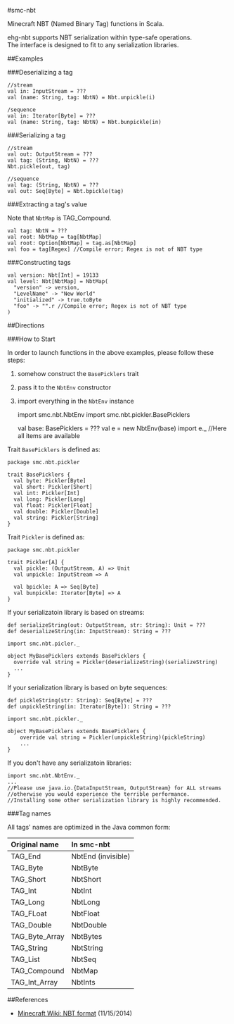 #smc-nbt

Minecraft NBT (Named Binary Tag) functions in Scala.

ehg-nbt supports NBT serialization within type-safe operations.<br>
The interface is designed to fit to any serialization libraries.

##Examples

###Deserializing a tag

	//stream
	val in: InputStream = ???
	val (name: String, tag: NbtN) = Nbt.unpickle(i)

	/sequence
	val in: Iterator[Byte] = ???
	val (name: String, tag: NbtN) = Nbt.bunpickle(in)

###Serializing a tag

	//stream
	val out: OutputStream = ???
	val tag: (String, NbtN) = ???
	Nbt.pickle(out, tag)

	//sequence
	val tag: (String, NbtN) = ???
	val out: Seq[Byte] = Nbt.bpickle(tag)

###Extracting a tag's value

Note that `NbtMap` is TAG_Compound.

	val tag: NbtN = ???
	val root: NbtMap = tag[NbtMap]
	val root: Option[NbtMap] = tag.as[NbtMap]
	val foo = tag[Regex] //Compile error; Regex is not of NBT type

###Constructing tags

	val version: Nbt[Int] = 19133
	val level: Nbt[NbtMap] = NbtMap(
	  "version" -> version,
	  "LevelName" -> "New World"
	  "initialized" -> true.toByte
	  "foo" -> "".r //Compile error; Regex is not of NBT type
	)

##Directions

###How to Start

In order to launch functions in the above examples, please follow these steps:

1. somehow construct the `BasePicklers` trait
2. pass it to the `NbtEnv` constructor
3. import everything in the `NbtEnv` instance


	import smc.nbt.NbtEnv
	import smc.nbt.pickler.BasePicklers

	val base: BasePicklers = ???
	val e = new NbtEnv(base)
	import e._
	//Here all items are available

Trait `BasePicklers` is defined as:

	package smc.nbt.pickler

	trait BasePicklers {
      val byte: Pickler[Byte]
      val short: Pickler[Short]
      val int: Pickler[Int]
      val long: Pickler[Long]
      val float: Pickler[Float]
      val double: Pickler[Double]
      val string: Pickler[String]
    }

Trait `Pickler` is defined as:

	package smc.nbt.pickler

	trait Pickler[A] {
	  val pickle: (OutputStream, A) => Unit
	  val unpickle: InputStream => A

	  val bpickle: A => Seq[Byte]
	  val bunpickle: Iterator[Byte] => A
	}

If your serializatoin library is based on streams:

	def serializeString(out: OutputStream, str: String): Unit = ???
	def deserializeString(in: InputStream): String = ???

	import smc.nbt.picler._

	object MyBasePicklers extends BasePicklers {
	  override val string = Pickler(deserializeString)(serializeString)
	  ...
	}

If your serialization library is based on byte sequences:

	def pickleString(str: String): Seq[Byte] = ???
	def unpickleString(in: Iterator[Byte]): String = ???

	import smc.nbt.pickler._

	object MyBasePicklers extends BasePicklers {
		override val string = Pickler(unpickleString)(pickleString)
		...
	}

If you don't have any serializatoin libraries:

	import smc.nbt.NbtEnv._
	...
	//Please use java.io.{DataInputStream, OutputStream} for ALL streams
	//otherwise you would experience the terrible performance.
	//Installing some other serialization library is highly recommended.

###Tag names

All tags' names are optimized in the Java common form:

|Original name|In smc-nbt|
|:--|:--|
|TAG_End|NbtEnd (invisible)|
|TAG_Byte|NbtByte|
|TAG_Short|NbtShort|
|TAG_Int|NbtInt|
|TAG_Long|NbtLong|
|TAG_FLoat|NbtFloat|
|TAG_Double|NbtDouble|
|TAG_Byte_Array|NbtBytes|
|TAG_String|NbtString|
|TAG_List|NbtSeq|
|TAG_Compound|NbtMap|
|TAG_Int_Array|NbtInts|

##References

- [Minecraft Wiki: NBT format](http://minecraft.gamepedia.com/NBT_format) (11/15/2014)
